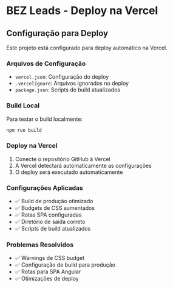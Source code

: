 # BEZ Leads - Deploy na Vercel

## Configuração para Deploy

Este projeto está configurado para deploy automático na Vercel.

### Arquivos de Configuração

- `vercel.json`: Configuração do deploy
- `.vercelignore`: Arquivos ignorados no deploy
- `package.json`: Scripts de build atualizados

### Build Local

Para testar o build localmente:

```bash
npm run build
```

### Deploy na Vercel

1. Conecte o repositório GitHub à Vercel
2. A Vercel detectará automaticamente as configurações
3. O deploy será executado automaticamente

### Configurações Aplicadas

- ✅ Build de produção otimizado
- ✅ Budgets de CSS aumentados
- ✅ Rotas SPA configuradas
- ✅ Diretório de saída correto
- ✅ Scripts de build atualizados

### Problemas Resolvidos

- ✅ Warnings de CSS budget
- ✅ Configuração de build para produção
- ✅ Rotas para SPA Angular
- ✅ Otimizações de deploy
